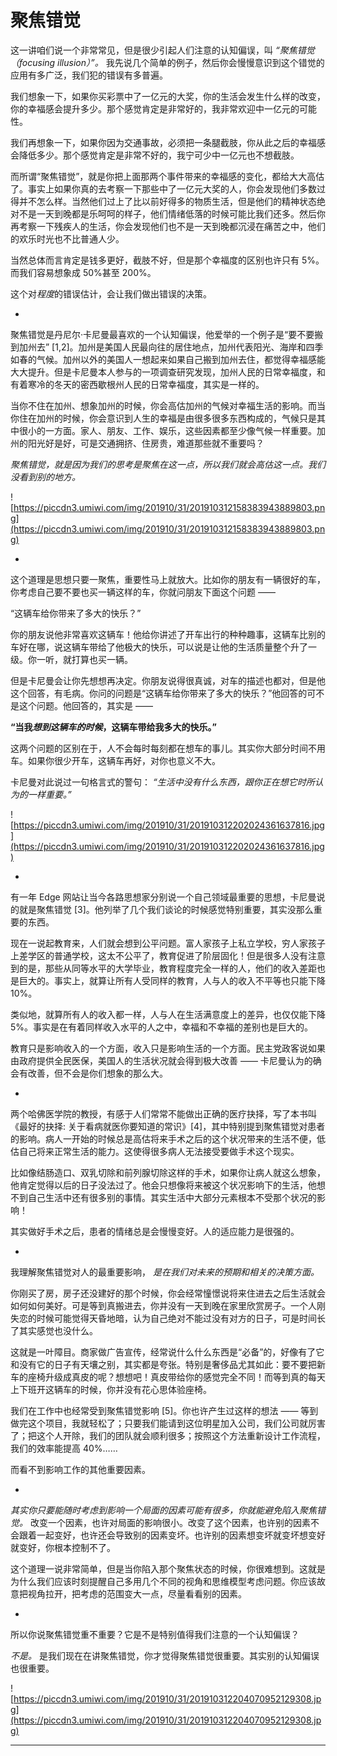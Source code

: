 # 聚焦错觉

这一讲咱们说一个非常常见，但是很少引起人们注意的认知偏误，叫 *“聚焦错觉（focusing illusion）”。* 我先说几个简单的例子，然后你会慢慢意识到这个错觉的应用有多广泛，我们犯的错误有多普遍。

我们想象一下，如果你买彩票中了一亿元的大奖，你的生活会发生什么样的改变，你的幸福感会提升多少。那个感觉肯定是非常好的，我非常欢迎中一亿元的可能性。

我们再想象一下，如果你因为交通事故，必须把一条腿截肢，你从此之后的幸福感会降低多少。那个感觉肯定是非常不好的，我宁可少中一亿元也不想截肢。

而所谓“聚焦错觉”，就是你把上面那两个事件带来的幸福感的变化，都给大大高估了。事实上如果你真的去考察一下那些中了一亿元大奖的人，你会发现他们多数过得并不怎么样。当然他们过上了比以前好得多的物质生活，但是他们的精神状态绝对不是一天到晚都是乐呵呵的样子，他们情绪低落的时候可能比我们还多。然后你再考察一下残疾人的生活，你会发现他们也不是一天到晚都沉浸在痛苦之中，他们的欢乐时光也不比普通人少。

当然总体而言肯定是钱多更好，截肢不好，但是那个幸福度的区别也许只有 5%。而我们容易想象成 50%甚至 200%。

这个对*程度*的错误估计，会让我们做出错误的决策。

*

聚焦错觉是丹尼尔·卡尼曼最喜欢的一个认知偏误，他爱举的一个例子是“要不要搬到加州去” [1,2]。加州是美国人民最向往的居住地点，加州代表阳光、海岸和四季如春的气候。加州以外的美国人一想起来如果自己搬到加州去住，都觉得幸福感能大大提升。但是卡尼曼本人参与的一项调查研究发现，加州人民的日常幸福度，和有着寒冷的冬天的密西歇根州人民的日常幸福度，其实是一样的。

当你不住在加州、想象加州的时候，你会高估加州的气候对幸福生活的影响。而当你住在加州的时候，你会意识到人生的幸福是由很多很多东西构成的，气候只是其中很小的一方面。家人、朋友、工作、娱乐，这些因素都至少像气候一样重要。加州的阳光好是好，可是交通拥挤、住房贵，难道那些就不重要吗？

 *聚焦错觉，就是因为我们的思考是聚焦在这一点，所以我们就会高估这一点。我们没看到别的地方。*

![https://piccdn3.umiwi.com/img/201910/31/201910312158383943889803.png](https://piccdn3.umiwi.com/img/201910/31/201910312158383943889803.png)

*

这个道理是思想只要一聚焦，重要性马上就放大。比如你的朋友有一辆很好的车，你考虑自己要不要也买一辆这样的车，你就问朋友下面这个问题 ——

“这辆车给你带来了多大的快乐？”

你的朋友说他非常喜欢这辆车！他给你讲述了开车出行的种种趣事，这辆车比别的车好在哪，说这辆车带给了他极大的快乐，可以说是让他的生活质量整个升了一级。你一听，就打算也买一辆。

但是卡尼曼会让你先想想再决定。你朋友说得很真诚，对车的描述也都对，但是他这个回答，有毛病。你问的问题是“这辆车给你带来了多大的快乐？”他回答的可不是这个问题。他回答的，其实是 ——

 **“当我*想到这辆车的时候*，这辆车带给我多大的快乐。”**

这两个问题的区别在于，人不会每时每刻都在想车的事儿。其实你大部分时间不用车。如果你很少开车，这辆车再好，对你也意义不大。

卡尼曼对此说过一句格言式的警句： *“生活中没有什么东西，跟你正在想它时所认为的一样重要。”*

![https://piccdn3.umiwi.com/img/201910/31/201910312202024361637816.jpg](https://piccdn3.umiwi.com/img/201910/31/201910312202024361637816.jpg)

*

有一年 Edge 网站让当今各路思想家分别说一个自己领域最重要的思想，卡尼曼说的就是聚焦错觉 [3]。他列举了几个我们谈论的时候感觉特别重要，其实没那么重要的东西。

现在一说起教育来，人们就会想到公平问题。富人家孩子上私立学校，穷人家孩子上差学区的普通学校，这太不公平了，教育促进了阶层固化！但是很多人没有注意到的是，那些从同等水平的大学毕业，教育程度完全一样的人，他们的收入差距也是巨大的。事实上，就算让所有人受同样的教育，人与人的收入不平等也只能下降 10%。

类似地，就算所有人的收入都一样，人与人在生活满意度上的差异，也仅仅能下降 5%。事实是在有着同样收入水平的人之中，幸福和不幸福的差别也是巨大的。

教育只是影响收入的一个方面，收入只是影响生活的一个方面。民主党政客说如果由政府提供全民医保，美国人的生活状况就会得到极大改善 —— 卡尼曼认为的确会有改善，但不会是你们想象的那么大。

*

两个哈佛医学院的教授，有感于人们常常不能做出正确的医疗抉择，写了本书叫《最好的抉择: 关于看病就医你要知道的常识》[4]，其中特别提到聚焦错觉对患者的影响。病人一开始的时候总是高估将来手术之后的这个状况带来的生活不便，低估自己将来正常生活的能力。这使得很多病人无法接受要做手术这个现实。

比如像结肠造口、双乳切除和前列腺切除这样的手术，如果你让病人就这么想象，他肯定觉得以后的日子没法过了。他会只想像将来被这个状况影响下的生活，他想不到自己生活中还有很多别的事情。其实生活中大部分元素根本不受那个状况的影响！

其实做好手术之后，患者的情绪总是会慢慢变好。人的适应能力是很强的。

*

我理解聚焦错觉对人的最重要影响， *是在我们对未来的预期和相关的决策方面。*

你刚买了房，房子还没建好的那个时候，你会经常憧憬说将来住进去之后生活就会如何如何美好。可是等到真搬进去，你并没有一天到晚在家里欣赏房子。一个人刚失恋的时候可能觉得天昏地暗，认为自己绝对不能过没有对方的日子，可是时间长了其实感觉也没什么。

这就是一叶障目。商家做广告宣传，经常说什么什么东西是“必备”的，好像有了它和没有它的日子有天壤之别，其实都是夸张。特别是奢侈品尤其如此：要不要把新车的座椅升级成真皮的呢？想想吧！真皮带给你的感觉完全不同！而等到真的每天上下班开这辆车的时候，你并没有花心思体验座椅。

我们在工作中也经常受到聚焦错觉影响 [5]。你也许产生过这样的想法 —— 等到做完这个项目，我就轻松了；只要我们能请到这位明星加入公司，我们公司就厉害了；把这个人开除，我们的团队就会顺利很多；按照这个方法重新设计工作流程，我们的效率能提高 40%……

而看不到影响工作的其他重要因素。

*

 *其实你只要能随时考虑到影响一个局面的因素可能有很多，你就能避免陷入聚焦错觉。* 改变一个因素，也许对局面的影响很小。改变了这个因素，也许别的因素不会跟着一起变好，也许还会导致别的因素变坏。也许别的因素想变坏就变坏想变好就变好，你根本控制不了。

这个道理一说非常简单，但是当你陷入那个聚焦状态的时候，你很难想到。这就是为什么我们应该时刻提醒自己多用几个不同的视角和思维模型考虑问题。你应该故意把视角拉开，把考虑的范围变大一点，尽量看看别的因素。

*

所以你说聚焦错觉重不重要？它是不是特别值得我们注意的一个认知偏误？

 *不是。* 是我们现在在讲聚焦错觉，你才觉得聚焦错觉很重要。其实别的认知偏误也很重要。

![https://piccdn3.umiwi.com/img/201910/31/201910312204070952129308.jpg](https://piccdn3.umiwi.com/img/201910/31/201910312204070952129308.jpg)

---

